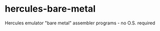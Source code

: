 hercules-bare-metal
===================

Hercules emulator "bare metal" assembler programs - no O.S. required
